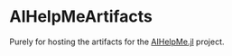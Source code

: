 # AIHelpMeArtifacts

Purely for hosting the artifacts for the [AIHelpMe.jl](https://github.com/svilupp/AIHelpMe.jl) project.